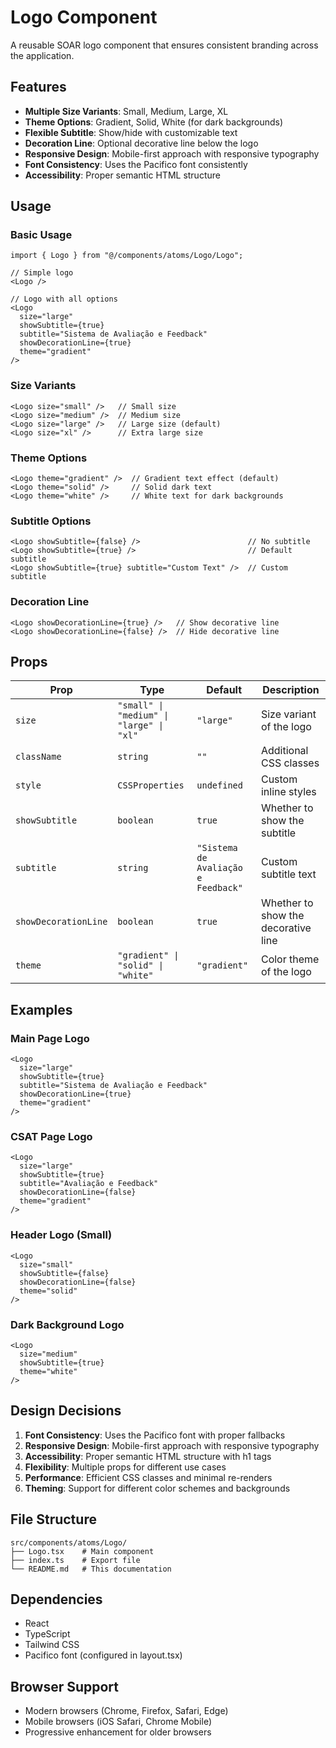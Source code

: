 # Logo Component

A reusable SOAR logo component that ensures consistent branding across the application.

## Features

- **Multiple Size Variants**: Small, Medium, Large, XL
- **Theme Options**: Gradient, Solid, White (for dark backgrounds)
- **Flexible Subtitle**: Show/hide with customizable text
- **Decoration Line**: Optional decorative line below the logo
- **Responsive Design**: Mobile-first approach with responsive typography
- **Font Consistency**: Uses the Pacifico font consistently
- **Accessibility**: Proper semantic HTML structure

## Usage

### Basic Usage

```tsx
import { Logo } from "@/components/atoms/Logo/Logo";

// Simple logo
<Logo />

// Logo with all options
<Logo 
  size="large" 
  showSubtitle={true}
  subtitle="Sistema de Avaliação e Feedback"
  showDecorationLine={true}
  theme="gradient"
/>
```

### Size Variants

```tsx
<Logo size="small" />   // Small size
<Logo size="medium" />  // Medium size
<Logo size="large" />   // Large size (default)
<Logo size="xl" />      // Extra large size
```

### Theme Options

```tsx
<Logo theme="gradient" />  // Gradient text effect (default)
<Logo theme="solid" />     // Solid dark text
<Logo theme="white" />     // White text for dark backgrounds
```

### Subtitle Options

```tsx
<Logo showSubtitle={false} />                        // No subtitle
<Logo showSubtitle={true} />                         // Default subtitle
<Logo showSubtitle={true} subtitle="Custom Text" />  // Custom subtitle
```

### Decoration Line

```tsx
<Logo showDecorationLine={true} />   // Show decorative line
<Logo showDecorationLine={false} />  // Hide decorative line
```

## Props

| Prop                 | Type                                     | Default                             | Description                         |
| -------------------- | ---------------------------------------- | ----------------------------------- | ----------------------------------- |
| `size`               | `"small" \| "medium" \| "large" \| "xl"` | `"large"`                           | Size variant of the logo            |
| `className`          | `string`                                 | `""`                                | Additional CSS classes              |
| `style`              | `CSSProperties`                          | `undefined`                         | Custom inline styles                |
| `showSubtitle`       | `boolean`                                | `true`                              | Whether to show the subtitle        |
| `subtitle`           | `string`                                 | `"Sistema de Avaliação e Feedback"` | Custom subtitle text                |
| `showDecorationLine` | `boolean`                                | `true`                              | Whether to show the decorative line |
| `theme`              | `"gradient" \| "solid" \| "white"`       | `"gradient"`                        | Color theme of the logo             |

## Examples

### Main Page Logo
```tsx
<Logo 
  size="large" 
  showSubtitle={true}
  subtitle="Sistema de Avaliação e Feedback"
  showDecorationLine={true}
  theme="gradient"
/>
```

### CSAT Page Logo
```tsx
<Logo 
  size="large" 
  showSubtitle={true}
  subtitle="Avaliação e Feedback"
  showDecorationLine={false}
  theme="gradient"
/>
```

### Header Logo (Small)
```tsx
<Logo 
  size="small" 
  showSubtitle={false}
  showDecorationLine={false}
  theme="solid"
/>
```

### Dark Background Logo
```tsx
<Logo 
  size="medium" 
  showSubtitle={true}
  theme="white"
/>
```

## Design Decisions

1. **Font Consistency**: Uses the Pacifico font with proper fallbacks
2. **Responsive Design**: Mobile-first approach with responsive typography
3. **Accessibility**: Proper semantic HTML structure with h1 tags
4. **Flexibility**: Multiple props for different use cases
5. **Performance**: Efficient CSS classes and minimal re-renders
6. **Theming**: Support for different color schemes and backgrounds

## File Structure

```
src/components/atoms/Logo/
├── Logo.tsx    # Main component
├── index.ts    # Export file
└── README.md   # This documentation
```

## Dependencies

- React
- TypeScript
- Tailwind CSS
- Pacifico font (configured in layout.tsx)

## Browser Support

- Modern browsers (Chrome, Firefox, Safari, Edge)
- Mobile browsers (iOS Safari, Chrome Mobile)
- Progressive enhancement for older browsers
